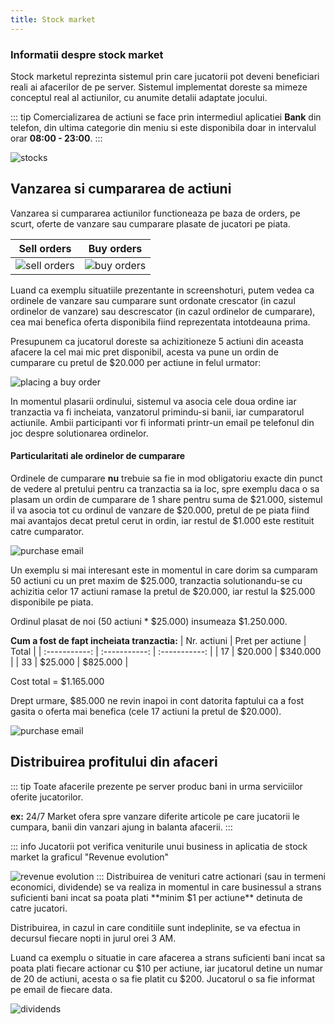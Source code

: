 ```yaml
---
title: Stock market
---
```


### Informatii despre stock market

Stock marketul reprezinta sistemul prin care jucatorii pot deveni beneficiari reali ai afacerilor de pe server. Sistemul implementat doreste sa mimeze conceptul real al actiunilor, cu anumite detalii adaptate jocului.

::: tip
Comercializarea de actiuni se face prin intermediul aplicatiei **Bank** din telefon, din ultima categorie din meniu si este disponibila doar in intervalul orar **08:00 - 23:00**.
:::

<Image src="https://i.imgur.com/68lduyt.png" alt="stocks"/>

## Vanzarea si cumpararea de actiuni

Vanzarea si cumpararea actiunilor functioneaza pe baza de orders, pe scurt, oferte de vanzare sau cumparare plasate de jucatori pe piata.

| Sell orders | Buy orders |
| :-----------: | :-----------: |
| <Image src="https://i.imgur.com/CMq0CEZ.png" alt="sell orders"/> | <Image src="https://i.imgur.com/whBxl3I.png" alt="buy orders"/>

Luand ca exemplu situatiile prezentante in screenshoturi, putem vedea ca ordinele de vanzare sau cumparare sunt ordonate crescator (in cazul ordinelor de vanzare) sau descrescator (in cazul ordinelor de cumparare), cea mai benefica oferta disponibila fiind reprezentata intotdeauna prima.

Presupunem ca jucatorul doreste sa achizitioneze 5 actiuni din aceasta afacere la cel mai mic pret disponibil, acesta va pune un ordin de cumparare cu pretul de $20.000 per actiune in felul urmator:

<Image src="https://i.imgur.com/f8Um39X.png" alt="placing a buy order"/>

In momentul plasarii ordinului, sistemul va asocia cele doua ordine iar tranzactia va fi incheiata, vanzatorul primindu-si banii, iar cumparatorul actiunile. Ambii participanti vor fi informati printr-un email pe telefonul din joc despre solutionarea ordinelor.

#### Particularitati ale ordinelor de cumparare

Ordinele de cumparare **nu** trebuie sa fie in mod obligatoriu exacte din punct de vedere al pretului pentru ca tranzactia sa ia loc, spre exemplu daca o sa plasam un ordin de cumparare de 1 share pentru suma de $21.000, sistemul il va asocia tot cu ordinul de vanzare de $20.000, pretul de pe piata fiind mai avantajos decat pretul cerut in ordin, iar restul de $1.000 este restituit catre cumparator.

<Image src="https://i.imgur.com/tCNN9Qq.png" alt="purchase email"/>

Un exemplu si mai interesant este in momentul in care dorim sa cumparam 50 actiuni cu un pret maxim de $25.000, tranzactia solutionandu-se cu achizitia celor 17 actiuni ramase la pretul de $20.000, iar restul la $25.000 disponibile pe piata.

Ordinul plasat de noi (50 actiuni * $25.000) insumeaza $1.250.000.

**Cum a fost de fapt incheiata tranzactia:**
| Nr. actiuni | Pret per actiune | Total |
| :-----------: | :-----------: | :-----------: |
| 17 | $20.000 | $340.000 |
| 33 | $25.000 | $825.000 |

Cost total = $1.165.000

Drept urmare, $85.000 ne revin inapoi in cont datorita faptului ca a fost gasita o oferta mai benefica (cele 17 actiuni la pretul de $20.000).

<Image src="https://i.imgur.com/mcOpQMi.png" alt="purchase email"/>

## Distribuirea profitului din afaceri

::: tip
Toate afacerile prezente pe server produc bani in urma serviciilor oferite jucatorilor.

**ex:** 24/7 Market ofera spre vanzare diferite articole pe care jucatorii le cumpara, banii din vanzari ajung in balanta afacerii.
:::

::: info
Jucatorii pot verifica veniturile unui business in aplicatia de stock market la graficul "Revenue evolution"

<Image src="https://i.imgur.com/GeoNjsb.png" alt="revenue evolution"/>
:::
Distribuirea de venituri catre actionari (sau in termeni economici, dividende) se va realiza in momentul in care businessul a strans suficienti bani incat sa poata plati **minim $1 per actiune** detinuta de catre jucatori.

Distribuirea, in cazul in care conditiile sunt indeplinite, se va efectua in decursul fiecare nopti in jurul orei 3 AM.

Luand ca exemplu o situatie in care afacerea a strans suficienti bani incat sa poata plati fiecare actionar cu $10 per actiune, iar jucatorul detine un numar de 20 de actiuni, acesta o sa fie platit cu $200. Jucatorul o sa fie informat pe email de fiecare data.

<Image src="https://i.imgur.com/CGI69MW.png" alt="dividends"/>


